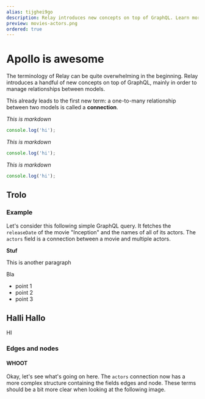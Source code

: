 ```yaml
---
alias: tijghei9go
description: Relay introduces new concepts on top of GraphQL. Learn more about terms like connections, edges and nodes in Relay and see a pagination example.
preview: movies-actors.png
ordered: true
---
```


# Apollo is awesome

The terminology of Relay can be quite overwhelming in the beginning. Relay introduces a handful of new concepts on top of GraphQL, mainly in order to manage relationships between models.

This already leads to the first new term: a one-to-many relationship between two
models is called a **connection**.

<InfoBox type="info">

*This is markdown*
```js
console.log('hi');
```

</InfoBox>

<InfoBox type="warning">

*This is markdown*
```js
console.log('hi');
```

</InfoBox>

<InfoBox type="danger">

*This is markdown*
```js
console.log('hi');
```

</InfoBox>

## Trolo

### Example

Let's consider this following simple GraphQL query. It fetches the `releaseDate`
of the movie "Inception" and the names of all of its actors. The `actors` field is
a connection between a movie and multiple actors.

**Stuf**

This is another paragraph

Bla

* point 1
* point 2
* point 3

## Halli Hallo


HI

### Edges and nodes

#### WHOOT

Okay, let's see what's going on here. The `actors` connection now has a more
complex structure containing the fields edges and node. These terms should be a
bit more clear when looking at the following image.
